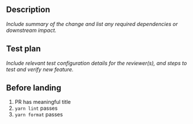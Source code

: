 ## Description
<!-- Aim to reference the GitHub issue number here (e.g. "#XXX") improve discoverability. -->
_Include summary of the change and list any required dependencies or downstream impact._

## Test plan
_Include relevant test configuration details for the reviewer(s), and steps to test and verify new feature._

## Before landing

1. PR has meaningful title
1. `yarn lint` passes
1. `yarn format` passes
